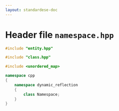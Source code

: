 ```yaml
---
layout: standardese-doc
---
```


# Header file `namespace.hpp`

``` cpp
#include "entity.hpp"

#include "class.hpp"

#include <unordered_map>

namespace cpp
{
    namespace dynamic_reflection
    {
        class Namespace;
    }
}
```
